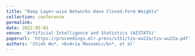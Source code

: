```yaml
---
title: "Deep Layer-wise Networks Have Closed-Form Weights"
collection: conference
permalink: 
date: 2022-05-01
venue: 'Artificial Intelligence and Statistics (AISTATS)'
paperurl: 'https://proceedings.mlr.press/v151/tzu-wu22a/tzu-wu22a.pdf'
authors: 'Chieh Wu*, <b>Aria Masoomi</b>*, et al'
---
```

